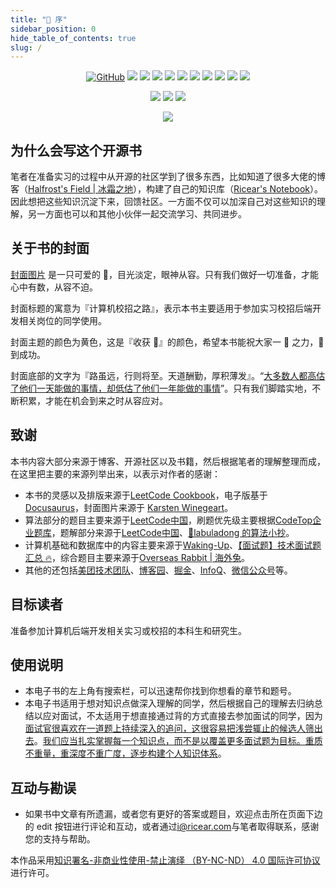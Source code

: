 ```yaml
---
title: "🍎 序"
sidebar_position: 0
hide_table_of_contents: true
slug: /
---
```


<p align='center'>
<a href="https://github.com/ricear/school-recruitment/blob/main/LICENSE"><img alt="GitHub" src="https://img.shields.io/github/license/ricear/school-recruitment?label=License"/></a>
<img src="https://img.shields.io/badge/build-passing-brightgreen.svg"/>
<img src="https://img.shields.io/badge/platform-%20iOS | Android | Mac | Web%20-ff69b4.svg"/>
<img src="https://img.shields.io/badge/language-Java-orange.svg"/>
<img src="https://img.shields.io/badge/made%20with-=1-blue.svg"/>
<a href="https://github.com/ricear/school-recruitment/pulls"><img src="https://img.shields.io/badge/PR-Welcome-brightgreen.svg"/></a>
<img src="https://img.shields.io/github/stars/ricear/school-recruitment?style=social"/>
<img src="https://img.shields.io/github/forks/ricear/school-recruitment?style=social"/>
<a href="https://github.com/ricear/school-recruitment"><img src="https://visitor-badge.laobi.icu/badge?page_id=ricear.school-recruitment"/></a>
<a href="https://github.com/ricear/school-recruitment/releases"><img src="https://img.shields.io/github/v/release/ricear/school-recruitment"/></a>
<a href="https://github.com/ricear/school-recruitment"><img src="https://img.shields.io/github/repo-size/ricear/school-recruitment"/></a>
</p>
<p align='center'>
<a href="https://ricear.com"><img src="https://img.shields.io/badge/Blog-Ricear-80d4f9.svg?style=flat"/></a>
<a href="https://unsplash.com/@ricear"><img src="https://img.shields.io/badge/Unsplash-Ricear-success.svg"/></a>
 <a href="https://twitter.com/ricear1996"><img src="https://img.shields.io/twitter/url?style=social&url=https%3A%2F%2Ftwitter.com%2Fricear1996"/></a>
</p>

<p align='center'>
  <img src="https://books.ricear.com/school-recruitment/img/book-cover.png"/>
</p>

## 为什么会写这个开源书

笔者在准备实习的过程中从开源的社区学到了很多东西，比如知道了很多大佬的博客（[Halfrost's Field | 冰霜之地](https://halfrost.com)），构建了自己的知识库（[Ricear's Notebook](https://ricear.com)）。因此想把这些知识沉淀下来，回馈社区。一方面不仅可以加深自己对这些知识的理解，另一方面也可以和其他小伙伴一起交流学习、共同进步。

## 关于书的封面

[封面图片](https://unsplash.com/photos/Qb7D1xw28Co?utm_source=unsplash&utm_medium=referral&utm_content=creditShareLink) 是一只可爱的 🐶，目光淡定，眼神从容。只有我们做好一切准备，才能心中有数，从容不迫。

封面标题的寓意为『计算机校招之路』，表示本书主要适用于参加实习校招后端开发相关岗位的同学使用。

封面主题的颜色为黄色，这是『收获 🌾』的颜色，希望本书能祝大家一 💪 之力，🎠 到成功。

封面底部的文字为『路虽远，行则将至。天道酬勤，厚积薄发』。“[大多数人都高估了他们一天能做的事情，却低估了他们一年能做的事情](https://github.com/wolverinn/Waking-Up)”。只有我们脚踏实地，不断积累，才能在机会到来之时从容应对。

## 致谢

本书内容大部分来源于博客、开源社区以及书籍，然后根据笔者的理解整理而成，在这里把主要的来源列举出来，以表示对作者的感谢：

- 本书的灵感以及排版来源于[LeetCode Cookbook](https://books.halfrost.com/leetcode)，电子版基于 [Docusaurus](docusaurus.io)，封面图片来源于 [Karsten Winegeart](https://unsplash.com/@karsten116?utm_source=unsplash&utm_medium=referral&utm_content=creditCopyText)。
- 算法部分的题目主要来源于[LeetCode中国](https://leetcode-cn.com)，刷题优先级主要根据[CodeTop企业题库](https://codetop.cc)，题解部分来源于[LeetCode中国](https://leetcode-cn.com)、[📖labuladong 的算法小抄](https://labuladong.gitbook.io/algo)。
- 计算机基础和数据库中的内容主要来源于[Waking-Up](https://github.com/wolverinn/Waking-Up)、[【面试题】技术面试题汇总 🔥](https://imageslr.com/2020/07/08/tech-interview.html)，综合题目主要来源于[Overseas Rabbit | 海外兔](https://osjobs.net)。
- 其他的还包括[美团技术团队](https://tech.meituan.com)、[博客园](https://www.cnblogs.com)、[掘金](https://juejin.cn)、[InfoQ](https://www.infoq.cn)、[微信公众号](https://weixin.sogou.com)等。

## 目标读者

准备参加计算机后端开发相关实习或校招的本科生和研究生。

## 使用说明

- 本电子书的左上角有搜索栏，可以迅速帮你找到你想看的章节和题号。
- 本电子书适用于想对知识点做深入理解的同学，然后根据自己的理解去归纳总结以应对面试，不太适用于想直接通过背的方式直接去参加面试的同学，因为[面试官很喜欢在一道题上持续深入的追问，这很容易把浅尝辄止的候选人筛出去](https://imageslr.com/2021/autumn-recruit.html)。[我们应当扎实掌握每一个知识点，而不是以覆盖更多面试题为目标。重质不重量，重深度不重广度，逐步构建个人知识体系](https://imageslr.com/2021/autumn-recruit.html)。

## 互动与勘误

- 如果书中文章有所遗漏，或者您有更好的答案或题目，欢迎点击所在页面下边的 edit 按钮进行评论和互动，或者通过[i@ricear.com](mailto:i@ricear.com)与笔者取得联系，感谢您的支持与帮助。

本作品采用[知识署名-非商业性使用-禁止演绎 （BY-NC-ND） 4.0 国际许可协议](https://creativecommons.org/licenses/by-nc-nd/4.0/legalcode.zh-Hans)进行许可。